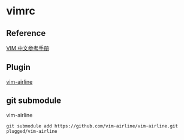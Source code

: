 # vimrc

## Reference

[VIM 中文参考手册](https://yianwillis.github.io/vimcdoc/doc/help.html)

## Plugin

[vim-airline](https://github.com/vim-airline)

## git submodule

vim-airline

```git
git submodule add https://github.com/vim-airline/vim-airline.git plugged/vim-airline
```
